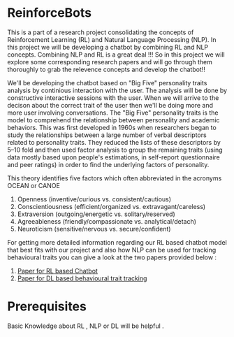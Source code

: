 # ReinforceBots
<p> 
  This is a part of a research project consolidating the concepts of Reinforcement Learning (RL) and Natural Language Processing (NLP). In this project we will be developing a chatbot by combining RL and NLP concepts. Combining NLP and RL is a great deal !!! So in this project we will explore some corresponding research papers and will go through them   thoroughly to grab the relevence concepts and develop the chatbot!! 
</p>

<p> 
  We'll be developing the chatbot based on "Big Five" personality traits analysis by continious interaction with the user. The analysis will be done by constructive interactive sessions with the user. When we will arrive to the decison about the correct trait of the user then we'll be doing more and more user involving conversations.
The "Big Five" personality traits is the model to comprehend the relationship between personality and academic behaviors. This was first developed in 1960s when researchers began to study the relationships between a large number of verbal descriptors related to personality traits. They reduced the lists of these descriptors by 5–10 fold and then used factor analysis to group the remaining traits (using data mostly based upon people's estimations, in self-report questionnaire and peer ratings) in order to find the underlying factors of personality.
</p>
<p>
  
This theory identifies five factors which often abbreviated in the acronyms OCEAN or CANOE
<ol>
  <li> Openness (inventive/curious vs. consistent/cautious) </li>
<li> Conscientiousness (efficient/organized vs. extravagant/careless) </li>
<li> Extraversion (outgoing/energetic vs. solitary/reserved) </li>
<li> Agreeableness (friendly/compassionate vs. analytical/detach) </li>
<li> Neuroticism (sensitive/nervous vs. secure/confident) </li>

</ol>
</p>
<p>
For getting more detailed information regarding our RL based chatbot model that best fits with our project and also how NLP can be used for tracking behavioural traits you can give a look at the two papers provided below : 
<ol>
<li><a href="https://arxiv.org/pdf/1606.01541.pdf"> Paper for RL based Chatbot</a></li>
<li><a href="https://drive.google.com/file/d/1nPJ6coYUiRnx-2oAgKbMpCRDdbqgy9pZ/view?usp=sharing"> Paper for DL based behavioural trait tracking</a></li>
</ol>
</p>
<p>
<h1>Prerequisites</h1> 
Basic Knowledge about RL , NLP or DL will be helpful .
</p> 